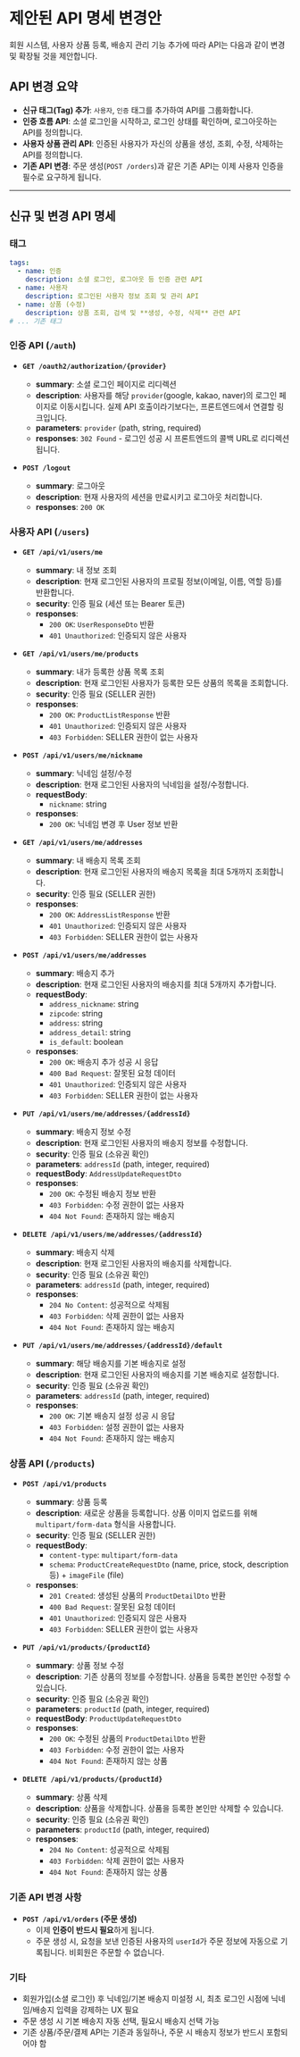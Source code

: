 # 제안된 API 명세 변경안

회원 시스템, 사용자 상품 등록, 배송지 관리 기능 추가에 따라 API는 다음과 같이 변경 및 확장될 것을 제안합니다.

## API 변경 요약

-   **신규 태그(Tag) 추가**: `사용자`, `인증` 태그를 추가하여 API를 그룹화합니다.
-   **인증 흐름 API**: 소셜 로그인을 시작하고, 로그인 상태를 확인하며, 로그아웃하는 API를 정의합니다.
-   **사용자 상품 관리 API**: 인증된 사용자가 자신의 상품을 생성, 조회, 수정, 삭제하는 API를 정의합니다.
-   **기존 API 변경**: 주문 생성(`POST /orders`)과 같은 기존 API는 이제 사용자 인증을 필수로 요구하게 됩니다.

---

## 신규 및 변경 API 명세

### 태그

```yaml
tags:
  - name: 인증
    description: 소셜 로그인, 로그아웃 등 인증 관련 API
  - name: 사용자
    description: 로그인된 사용자 정보 조회 및 관리 API
  - name: 상품 (수정)
    description: 상품 조회, 검색 및 **생성, 수정, 삭제** 관련 API
# ... 기존 태그
```

### 인증 API (`/auth`)

-   **`GET /oauth2/authorization/{provider}`**
    -   **summary**: 소셜 로그인 페이지로 리디렉션
    -   **description**: 사용자를 해당 `provider`(google, kakao, naver)의 로그인 페이지로 이동시킵니다. 실제 API 호출이라기보다는, 프론트엔드에서 연결할 링크입니다.
    -   **parameters**: `provider` (path, string, required)
    -   **responses**: `302 Found` - 로그인 성공 시 프론트엔드의 콜백 URL로 리디렉션됩니다.

-   **`POST /logout`**
    -   **summary**: 로그아웃
    -   **description**: 현재 사용자의 세션을 만료시키고 로그아웃 처리합니다.
    -   **responses**: `200 OK`

### 사용자 API (`/users`)

-   **`GET /api/v1/users/me`**
    -   **summary**: 내 정보 조회
    -   **description**: 현재 로그인된 사용자의 프로필 정보(이메일, 이름, 역할 등)를 반환합니다.
    -   **security**: 인증 필요 (세션 또는 Bearer 토큰)
    -   **responses**:
        -   `200 OK`: `UserResponseDto` 반환
        -   `401 Unauthorized`: 인증되지 않은 사용자

-   **`GET /api/v1/users/me/products`**
    -   **summary**: 내가 등록한 상품 목록 조회
    -   **description**: 현재 로그인된 사용자가 등록한 모든 상품의 목록을 조회합니다.
    -   **security**: 인증 필요 (SELLER 권한)
    -   **responses**:
        -   `200 OK`: `ProductListResponse` 반환
        -   `401 Unauthorized`: 인증되지 않은 사용자
        -   `403 Forbidden`: SELLER 권한이 없는 사용자

-   **`POST /api/v1/users/me/nickname`**
    -   **summary**: 닉네임 설정/수정
    -   **description**: 현재 로그인된 사용자의 닉네임을 설정/수정합니다.
    -   **requestBody**:
        -   `nickname`: string
    -   **responses**:
        -   `200 OK`: 닉네임 변경 후 User 정보 반환

-   **`GET /api/v1/users/me/addresses`**
    -   **summary**: 내 배송지 목록 조회
    -   **description**: 현재 로그인된 사용자의 배송지 목록을 최대 5개까지 조회합니다.
    -   **security**: 인증 필요 (SELLER 권한)
    -   **responses**:
        -   `200 OK`: `AddressListResponse` 반환
        -   `401 Unauthorized`: 인증되지 않은 사용자
        -   `403 Forbidden`: SELLER 권한이 없는 사용자

-   **`POST /api/v1/users/me/addresses`**
    -   **summary**: 배송지 추가
    -   **description**: 현재 로그인된 사용자의 배송지를 최대 5개까지 추가합니다.
    -   **requestBody**:
        -   `address_nickname`: string
        -   `zipcode`: string
        -   `address`: string
        -   `address_detail`: string
        -   `is_default`: boolean
    -   **responses**:
        -   `200 OK`: 배송지 추가 성공 시 응답
        -   `400 Bad Request`: 잘못된 요청 데이터
        -   `401 Unauthorized`: 인증되지 않은 사용자
        -   `403 Forbidden`: SELLER 권한이 없는 사용자

-   **`PUT /api/v1/users/me/addresses/{addressId}`**
    -   **summary**: 배송지 정보 수정
    -   **description**: 현재 로그인된 사용자의 배송지 정보를 수정합니다.
    -   **security**: 인증 필요 (소유권 확인)
    -   **parameters**: `addressId` (path, integer, required)
    -   **requestBody**: `AddressUpdateRequestDto`
    -   **responses**:
        -   `200 OK`: 수정된 배송지 정보 반환
        -   `403 Forbidden`: 수정 권한이 없는 사용자
        -   `404 Not Found`: 존재하지 않는 배송지

-   **`DELETE /api/v1/users/me/addresses/{addressId}`**
    -   **summary**: 배송지 삭제
    -   **description**: 현재 로그인된 사용자의 배송지를 삭제합니다.
    -   **security**: 인증 필요 (소유권 확인)
    -   **parameters**: `addressId` (path, integer, required)
    -   **responses**:
        -   `204 No Content`: 성공적으로 삭제됨
        -   `403 Forbidden`: 삭제 권한이 없는 사용자
        -   `404 Not Found`: 존재하지 않는 배송지

-   **`PUT /api/v1/users/me/addresses/{addressId}/default`**
    -   **summary**: 해당 배송지를 기본 배송지로 설정
    -   **description**: 현재 로그인된 사용자의 배송지를 기본 배송지로 설정합니다.
    -   **security**: 인증 필요 (소유권 확인)
    -   **parameters**: `addressId` (path, integer, required)
    -   **responses**:
        -   `200 OK`: 기본 배송지 설정 성공 시 응답
        -   `403 Forbidden`: 설정 권한이 없는 사용자
        -   `404 Not Found`: 존재하지 않는 배송지

### 상품 API (`/products`)

-   **`POST /api/v1/products`**
    -   **summary**: 상품 등록
    -   **description**: 새로운 상품을 등록합니다. 상품 이미지 업로드를 위해 `multipart/form-data` 형식을 사용합니다.
    -   **security**: 인증 필요 (SELLER 권한)
    -   **requestBody**:
        -   `content-type`: `multipart/form-data`
        -   `schema`: `ProductCreateRequestDto` (name, price, stock, description 등) + `imageFile` (file)
    -   **responses**:
        -   `201 Created`: 생성된 상품의 `ProductDetailDto` 반환
        -   `400 Bad Request`: 잘못된 요청 데이터
        -   `401 Unauthorized`: 인증되지 않은 사용자
        -   `403 Forbidden`: SELLER 권한이 없는 사용자

-   **`PUT /api/v1/products/{productId}`**
    -   **summary**: 상품 정보 수정
    -   **description**: 기존 상품의 정보를 수정합니다. 상품을 등록한 본인만 수정할 수 있습니다.
    -   **security**: 인증 필요 (소유권 확인)
    -   **parameters**: `productId` (path, integer, required)
    -   **requestBody**: `ProductUpdateRequestDto`
    -   **responses**:
        -   `200 OK`: 수정된 상품의 `ProductDetailDto` 반환
        -   `403 Forbidden`: 수정 권한이 없는 사용자
        -   `404 Not Found`: 존재하지 않는 상품

-   **`DELETE /api/v1/products/{productId}`**
    -   **summary**: 상품 삭제
    -   **description**: 상품을 삭제합니다. 상품을 등록한 본인만 삭제할 수 있습니다.
    -   **security**: 인증 필요 (소유권 확인)
    -   **parameters**: `productId` (path, integer, required)
    -   **responses**:
        -   `204 No Content`: 성공적으로 삭제됨
        -   `403 Forbidden`: 삭제 권한이 없는 사용자
        -   `404 Not Found`: 존재하지 않는 상품

### 기존 API 변경 사항

-   **`POST /api/v1/orders` (주문 생성)**
    -   이제 **인증이 반드시 필요**하게 됩니다.
    -   주문 생성 시, 요청을 보낸 인증된 사용자의 `userId`가 주문 정보에 자동으로 기록됩니다. 비회원은 주문할 수 없습니다. 

### 기타

- 회원가입(소셜 로그인) 후 닉네임/기본 배송지 미설정 시, 최초 로그인 시점에 닉네임/배송지 입력을 강제하는 UX 필요
- 주문 생성 시 기본 배송지 자동 선택, 필요시 배송지 선택 가능
- 기존 상품/주문/결제 API는 기존과 동일하나, 주문 시 배송지 정보가 반드시 포함되어야 함 